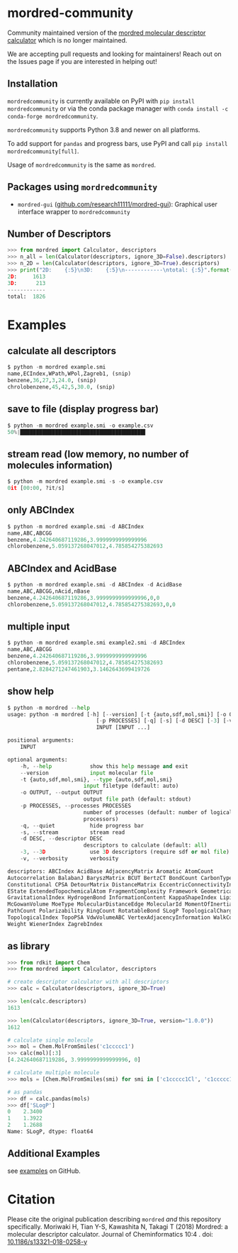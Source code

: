 # mordred-community
Community maintained version of the [mordred molecular descriptor calculator](https://github.com/mordred-descriptor/mordred) which is no longer maintained.

We are accepting pull requests and looking for maintainers!
Reach out on the Issues page if you are interested in helping out!

## Installation
`mordredcommunity` is currently available on PyPI with `pip install mordredcommunity` or via the conda package manager with `conda install -c conda-forge mordredcommunity`.

`mordredcommunity` supports Python 3.8 and newer on all platforms.

To add support for `pandas` and progress bars, use PyPI and call `pip install mordredcommunity[full]`.

Usage of `mordredcommunity` is the same as `mordred`.

## Packages using `mordredcommunity`
 - `mordred-gui` ([github.com/research11111/mordred-gui](https://github.com/research11111/mordred-gui)): Graphical user interface wrapper to `mordredcommunity`

## Number of Descriptors

```python
>>> from mordred import Calculator, descriptors
>>> n_all = len(Calculator(descriptors, ignore_3D=False).descriptors)
>>> n_2D = len(Calculator(descriptors, ignore_3D=True).descriptors)
>>> print("2D:    {:5}\n3D:    {:5}\n------------\ntotal: {:5}".format(n_2D, n_all - n_2D, n_all))
2D:     1613
3D:      213
------------
total:  1826
```

# Examples

## calculate all descriptors

```python
$ python -m mordred example.smi
name,ECIndex,WPath,WPol,Zagreb1, (snip)
benzene,36,27,3,24.0, (snip)
chrolobenzene,45,42,5,30.0, (snip)
```


## save to file (display progress bar)

```python
$ python -m mordred example.smi -o example.csv
50%|███████████████████████████████████████▌                                       | 1/2 [00:00<00:00,  7.66it/s]
```

## stream read (low memory, no number of molecules information)

```python
$ python -m mordred example.smi -s -o example.csv
0it [00:00, ?it/s]
```

## only ABCIndex

```python
$ python -m mordred example.smi -d ABCIndex
name,ABC,ABCGG
benzene,4.242640687119286,3.9999999999999996
chlorobenzene,5.059137268047012,4.785854275382693
```

## ABCIndex and AcidBase

```python
$ python -m mordred example.smi -d ABCIndex -d AcidBase
name,ABC,ABCGG,nAcid,nBase
benzene,4.242640687119286,3.9999999999999996,0,0
chlorobenzene,5.059137268047012,4.785854275382693,0,0
```

## multiple input

```python
$ python -m mordred example.smi example2.smi -d ABCIndex
name,ABC,ABCGG
benzene,4.242640687119286,3.9999999999999996
chlorobenzene,5.059137268047012,4.785854275382693
pentane,2.8284271247461903,3.1462643699419726
```

## show help

```python
$ python -m mordred --help
usage: python -m mordred [-h] [--version] [-t {auto,sdf,mol,smi}] [-o OUTPUT]
                            [-p PROCESSES] [-q] [-s] [-d DESC] [-3] [-v]
                            INPUT [INPUT ...]

positional arguments:
    INPUT

optional arguments:
    -h, --help            show this help message and exit
    --version             input molecular file
    -t {auto,sdf,mol,smi}, --type {auto,sdf,mol,smi}
                        input filetype (default: auto)
    -o OUTPUT, --output OUTPUT
                        output file path (default: stdout)
    -p PROCESSES, --processes PROCESSES
                        number of processes (default: number of logical
                        processors)
    -q, --quiet           hide progress bar
    -s, --stream          stream read
    -d DESC, --descriptor DESC
                        descriptors to calculate (default: all)
    -3, --3D              use 3D descriptors (require sdf or mol file)
    -v, --verbosity       verbosity

descriptors: ABCIndex AcidBase AdjacencyMatrix Aromatic AtomCount
Autocorrelation BalabanJ BaryszMatrix BCUT BertzCT BondCount CarbonTypes Chi
Constitutional CPSA DetourMatrix DistanceMatrix EccentricConnectivityIndex
EState ExtendedTopochemicalAtom FragmentComplexity Framework GeometricalIndex
GravitationalIndex HydrogenBond InformationContent KappaShapeIndex Lipinski
McGowanVolume MoeType MolecularDistanceEdge MolecularId MomentOfInertia MoRSE
PathCount Polarizability RingCount RotatableBond SLogP TopologicalCharge
TopologicalIndex TopoPSA VdwVolumeABC VertexAdjacencyInformation WalkCount
Weight WienerIndex ZagrebIndex
```

## as library

```python
>>> from rdkit import Chem
>>> from mordred import Calculator, descriptors

# create descriptor calculator with all descriptors
>>> calc = Calculator(descriptors, ignore_3D=True)

>>> len(calc.descriptors)
1613

>>> len(Calculator(descriptors, ignore_3D=True, version="1.0.0"))
1612

# calculate single molecule
>>> mol = Chem.MolFromSmiles('c1ccccc1')
>>> calc(mol)[:3]
[4.242640687119286, 3.9999999999999996, 0]

# calculate multiple molecule
>>> mols = [Chem.MolFromSmiles(smi) for smi in ['c1ccccc1Cl', 'c1ccccc1O', 'c1ccccc1N']]

# as pandas
>>> df = calc.pandas(mols)
>>> df['SLogP']
0    2.3400
1    1.3922
2    1.2688
Name: SLogP, dtype: float64
```

## Additional Examples
see [examples](https://github.com/JacksonBurns/mordred-community/tree/main/examples) on GitHub.

# Citation
Please cite the original publication describing `mordred` _and_ this repository specifically.
Moriwaki H, Tian Y-S, Kawashita N, Takagi T (2018) Mordred: a molecular descriptor calculator. Journal of Cheminformatics 10:4 . doi: [10.1186/s13321-018-0258-y](https://doi.org/10.1186/s13321-018-0258-y)
